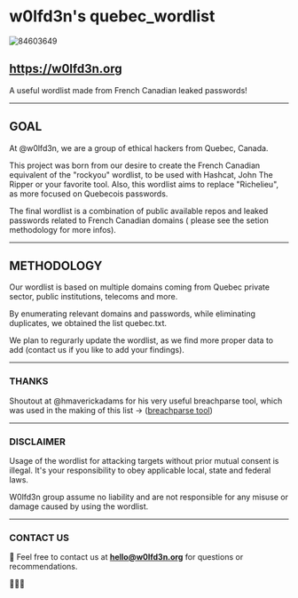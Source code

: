 # w0lfd3n's quebec_wordlist


![84603649](https://user-images.githubusercontent.com/84605403/119269666-cbad8f00-bbc6-11eb-964a-60a4e48980b4.png)
## https://w0lfd3n.org
A useful wordlist made from French Canadian leaked passwords!

---
## GOAL

At @w0lfd3n, we are a group of ethical hackers from Quebec, Canada. 

This project was born from our desire to create the French Canadian equivalent of the "rockyou" wordlist, to be used with Hashcat, John The Ripper or your favorite tool. 
Also, this wordlist aims to replace "Richelieu", as more focused on Quebecois passwords.   

The final wordlist is a combination of public available repos and leaked passwords related to French Canadian domains ( please see the setion methodology for more infos).

---
## METHODOLOGY


Our wordlist is based on multiple domains coming from Quebec private sector, public institutions, telecoms and more. 

By enumerating relevant domains and passwords, while eliminating duplicates, we obtained the list quebec.txt.

We plan to regurarly update the wordlist, as we find more proper data to add (contact us if you like to add your findings).

---
### THANKS

Shoutout at @hmaverickadams for his very useful breachparse tool, which was used in the making of this list ->  ([breachparse tool](https://github.com/hmaverickadams/breach-parse))

---
### DISCLAIMER

Usage of the wordlist for attacking targets without prior mutual consent is illegal. It's your responsibility to obey  applicable local, state and federal laws. 

W0lfd3n group assume no liability and are not responsible for any misuse or damage caused by using the wordlist.

---
### CONTACT US

📧 Feel free to contact us at **hello@w0lfd3n.org** for questions or recommendations.





🐺🐺🐺
